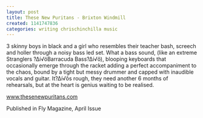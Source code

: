 ```yaml
---
layout: post
title: These New Puritans - Brixton Windmill
created: 1141747836
categories: writing chrischinchilla music
---
```


3 skinny boys in black and a girl who resembles their teacher bash, screech and holler through a noisy bass led set. What a bass sound, (like an extreme Stranglers ?∆í√öBarracuda Bass?∆í√ô), blooping keyboards that occasionally emerge through the racket adding a perfect accompaniment to the chaos, bound by a tight but messy drummer and capped with inaudible vocals and guitar. It?∆í√ôs rough, they need another 6 months of rehearsals, but at the heart is genius waiting to be realised.

<a href='http://www.thesenewpuritans.com/' target='_blank'>www.thesenewpuritans.com</a>

Published in Fly Magazine, April Issue
